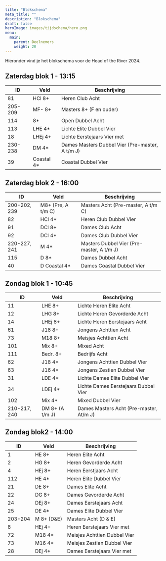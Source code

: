 ```yaml
---
title: "Blokschema"
meta_title: ""
description: "Blokschema"
draft: false
heroImage: images/tijdschema/hero.png
menu:
  main:
    parent: Deelnemers
    weight: 20
---
```


Hieronder vind je het blokschema voor de Head of the River 2024.

## Zaterdag blok 1 - 13:15

| ID      | Veld       | Beschrijving                                    |
|---------|------------|-------------------------------------------------|
| 81      | HCl 8+     | Heren Club Acht                                 |
| 205-209 | MF- 8+     | Masters 8+ (F en ouder)                         |
| 114     | 8*         | Open Dubbel Acht                                |
| 113     | LHE 4*     | Lichte Elite Dubbel Vier                        |
| 18      | LHEj 4+    | Lichte Eerstejaars Vier met                     |
| 230-238 | DM 4*      | Dames Masters Dubbel Vier (Pre-master, A t/m J) |
| 39      | Coastal 4* | Coastal Dubbel Vier                             |

## Zaterdag blok 2 - 16:00

| ID           | Veld               | Beschrijving                              |
|--------------|--------------------|-------------------------------------------|
| 200-202, 239 | M8+ (Pre, A t/m C) | Masters Acht (Pre-master, A t/m C)        |
| 82           | HCl 4*             | Heren Club Dubbel Vier                    |
| 91           | DCl 8+             | Dames Club Acht                           |
| 92           | DCl 4*             | Dames Club Dubbel Vier                    |
| 220-227, 241 | M 4*               | Masters Dubbel Vier (Pre-master, A t/m J) |
| 115          | D 8*               | Dames Dubbel Acht                         |
| 40           | D Coastal 4*       | Dames Coastal Dubbel Vier                 |

## Zondag blok 1 - 10:45

| ID           | Veld            | Beschrijving                            |
|--------------|-----------------|-----------------------------------------|
| 11           | LHE 8+          | Lichte Heren Elite Acht                 |
| 12           | LHG 8+          | Lichte Heren Gevorderde Acht            |
| 14           | LHEj 8+         | Lichte Heren Eerstejaars Acht           |
| 61           | J18 8+          | Jongens Achttien Acht                   |
| 73           | M18 8+          | Meisjes Achttien Acht                   |
| 101          | Mix 8+          | Mixed Acht                              |
| 111          | Bedr. 8+        | Bedrijfs Acht                           |
| 62           | J18 4*          | Jongens Achttien Dubbel Vier            |
| 63           | J16 4*          | Jongens Zestien Dubbel Vier             |
| 31           | LDE 4*          | Lichte Dames Elite Dubbel Vier          |
| 34           | LDEj 4*         | Lichte Dames Eerstejaars Dubbel Vier    |
| 102          | Mix 4*          | Mixed Dubbel Vier                       |
| 210-217, 240 | DM 8+ (A t/m J) | Dames Masters Acht (Pre-master, At/m J) |

## Zondag blok2 - 14:00

| ID      | Veld       | Beschrijving                 |
|---------|------------|------------------------------|
| 1       | HE 8+      | Heren Elite Acht             |
| 2       | HG 8+      | Heren Gevorderde Acht        |
| 4       | HEj 8+     | Heren Eerstjaars Acht        |
| 112     | HE 4*      | Heren Elite Dubbel Vier      |
| 21      | DE 8+      | Dames Elite Acht             |
| 22      | DG 8+      | Dames Gevorderde Acht        |
| 24      | DEj 8+     | Dames Eerstejaars Acht       |
| 25      | DE 4*      | Dames Elite Dubbel Vier      |
| 203-204 | M 8+ (D&E) | Masters Acht (D & E)         |
| 8       | HEj 4+     | Heren Eerstejaars Vier met   |
| 72      | M18 4*     | Meisjes Achttien Dubbel Vier |
| 73      | M16 4*     | Meisjes Zestien Dubbel Vier  |
| 28      | DEj 4+     | Dames Eerstejaars Vier met   |
